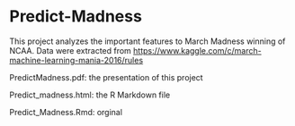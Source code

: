 # Predict-Madness
This project analyzes the important features to March Madness winning of NCAA. Data were extracted from https://www.kaggle.com/c/march-machine-learning-mania-2016/rules

PredictMadness.pdf: the presentation of this project

Predict_madness.html: the R Markdown file

Predict_Madness.Rmd: orginal 
